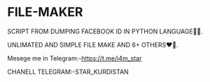 # FILE-MAKER


SCRIPT FROM DUMPING FACEBOOK ID IN PYTHON LANGUAGE👨‍💻.

UNLIMATED AND SIMPLE FILE MAKE AND 6+ OTHERS❤️‍🔥.

Mesege me in Telegram:-https://t.me/i4m_star

CHANELL TELEGRAM:-STAR_KURDISTAN

